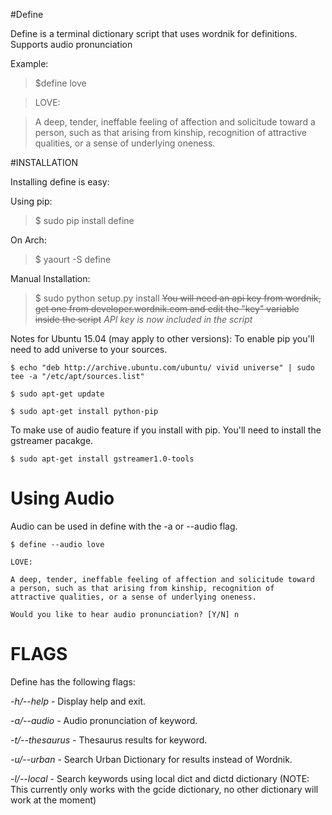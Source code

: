#Define

Define is a terminal dictionary script that uses wordnik for
definitions. Supports audio pronunciation

Example:

>$define love

>LOVE:

>A deep, tender, ineffable feeling of affection and solicitude toward
>a person, such as that arising from kinship, recognition of
>attractive qualities, or a sense of underlying oneness.

#INSTALLATION

Installing define is easy:

Using pip:

>$ sudo pip install define

On Arch:

>$ yaourt -S define

Manual Installation:

>$ sudo python setup.py install
~~You will need an api key from wordnik, get one from
developer.wordnik.com and edit the "key" variable inside the script~~
*API key is now included in the script*

Notes for Ubuntu 15.04 (may apply to other versions):
    To enable pip you'll need to add universe to your sources.

    $ echo "deb http://archive.ubuntu.com/ubuntu/ vivid universe" | sudo tee -a "/etc/apt/sources.list"

    $ sudo apt-get update

    $ sudo apt-get install python-pip

To make use of audio feature if you install with pip. You'll need to install the gstreamer pacakge.

    $ sudo apt-get install gstreamer1.0-tools

Using Audio
===========

Audio can be used in define with the -a or --audio flag.

    $ define --audio love

    LOVE:

    A deep, tender, ineffable feeling of affection and solicitude toward
    a person, such as that arising from kinship, recognition of
    attractive qualities, or a sense of underlying oneness.

    Would you like to hear audio pronunciation? [Y/N] n

FLAGS
=====

Define has the following flags:

*-h/--help* - Display help and exit.

*-a/--audio* - Audio pronunciation of keyword.

*-t/--thesaurus* - Thesaurus results for keyword.

*-u/--urban* - Search Urban Dictionary for results instead of Wordnik.

*-l/--local* - Search keywords using local dict and dictd dictionary (NOTE: This currently only works with the gcide dictionary, no other dictionary will work at the moment)

